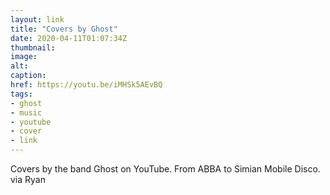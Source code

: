 ```yaml
---
layout: link
title: "Covers by Ghost"
date: 2020-04-11T01:07:34Z
thumbnail:
image:
alt:
caption:
href: https://youtu.be/iMHSk5AEvBQ
tags:
- ghost
- music
- youtube
- cover
- link
---
```


Covers by the band Ghost on YouTube. From ABBA to Simian Mobile Disco. via Ryan
